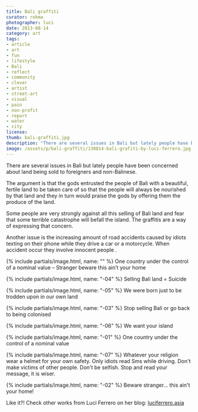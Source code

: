 ```yaml
---
title: Bali graffiti
curator: rokma
photographer: luci
date: 2013-08-14
category: art
tags:
- article
- art
- fun
- lifestyle
- Bali
- reflect
- community
- clever
- artist
- street-art
- visual
- pain
- non-profit
- report
- water
- city
license:
thumb: bali-graffiti.jpg
description: "There are several issues in Bali but lately people have been concerned about land being sold to foreigners and non-Balinese. The argument is that the gods entrusted the people of Bali with a beautiful, fertile land to be taken care of so that the people will always be nourished by that land and they in turn would praise the gods by offering them the produce of the land."
image: /assets/p/bali-graffiti/130814-bali-grafiti-by-luci-ferrero.jpg
---
```

There are several issues in Bali but lately people have been concerned about land being sold to foreigners and non-Balinese.

The argument is that the gods entrusted the people of Bali with a beautiful, fertile land to be taken care of so that the people will always be nourished by that land and they in turn would praise the gods by offering them the produce of the land.

Some people are very strongly against all this selling of Bali land and fear that some terrible catastrophe will befall the island. The graffitis are a way of expressing that concern.

Another issue is the increasing amount of road accidents caused by idiots texting on their phone while they drive a car or a motorcycle. When accident occur they involve innocent people .


{% include partials/image.html, name: "" %}
One country under the control of a nominal value – Stranger beware this ain’t your home

{% include partials/image.html, name: "-04" %}
Selling Bali land = Suicide

{% include partials/image.html, name: "-05" %}
We were born just to be trodden upon in our own land

{% include partials/image.html, name: "-03" %}
Stop selling Bali or go back to being colonised

{% include partials/image.html, name: "-06" %}
We want your island

{% include partials/image.html, name: "-01" %}
One country under the control of a nominal value

{% include partials/image.html, name: "-07" %}
Whatever your religion wear a helmet for your own safety.
Only idiots read Sms while driving.
Don't make victims of other people.
Don't be selfish.
Stop and read your message, it is wiser.

{% include partials/image.html, name: "-02" %}
Beware stranger... this ain't your home!

Like it?!
Check other works from Luci Ferrero on her blog: <a href="http://luciferrero.asia" title="check Luci's works on her blog!"  >luciferrero.asia</a>
